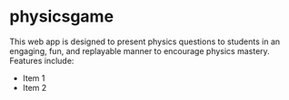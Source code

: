# physicsgame
This web app is designed to present physics questions to students in an engaging, fun, and replayable manner to encourage physics mastery.  Features include:
* Item 1
* Item 2
